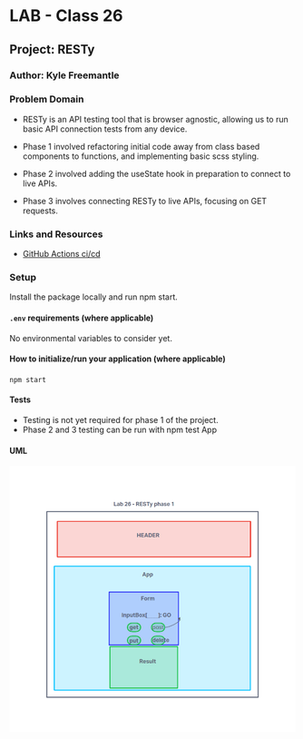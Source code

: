 # LAB - Class 26

## Project: RESTy

### Author: Kyle Freemantle

### Problem Domain  

- RESTy is an API testing tool that is browser agnostic, allowing us to run basic API connection tests from any device.

- Phase 1 involved refactoring initial code away from class based components to functions, and implementing basic scss styling.

- Phase 2 involved adding the useState hook in preparation to connect to live APIs.

- Phase 3 involves connecting RESTy to live APIs, focusing on GET requests.

### Links and Resources

- [GitHub Actions ci/cd](https://github.com/kfreemantle/resty/actions)

### Setup

Install the package locally and run npm start.

#### `.env` requirements (where applicable)

No environmental variables to consider yet.

#### How to initialize/run your application (where applicable)

`npm start`


#### Tests

- Testing is not yet required for phase 1 of the project.
- Phase 2 and 3 testing can be run with npm test App

#### UML

![UML](./assets/lab26UML.png)

